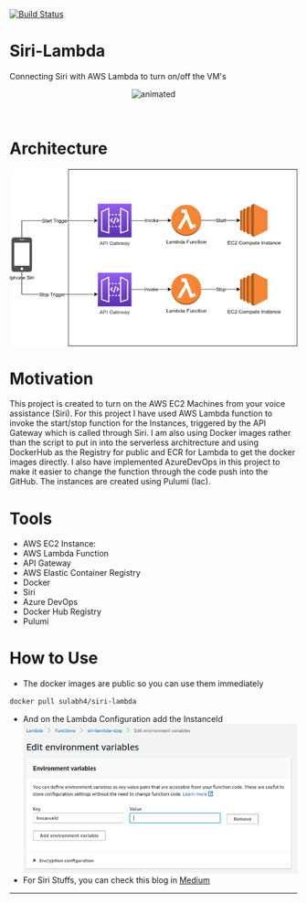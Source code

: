 [![Build Status](https://dev.azure.com/sulabhshrestha/siri-lambda/_apis/build/status/GitHub/siri-lambda?branchName=main)](https://dev.azure.com/sulabhshrestha/siri-lambda/_build/latest?definitionId=1&branchName=main)

# Siri-Lambda
Connecting Siri with AWS Lambda to turn on/off the VM's

<p align="center">
<!-- ![Siri in Action](./siriinaction.gif) -->
  <img src="./siriinaction.gif" alt="animated" />
</p>

<br/>

# Architecture
<p align="center">
<img align="center" alt="Photo" src="./architecture.png" />
</p>

# Motivation
This project is created to turn on the AWS EC2 Machines from your voice assistance (Siri). For this project I have used AWS Lambda function to invoke the start/stop function for the Instances, triggered by the API Gateway which is called through Siri. I am also using Docker images  rather than the script to put in into the serverless architrecture and using DockerHub as the Registry for public and ECR for Lambda to get the docker images directly. I also have implemented AzureDevOps in this project to make it easier to change the function through the code push into the GitHub. The instances are created using Pulumi (Iac).

# Tools
- AWS EC2 Instance: 
- AWS Lambda Function
- API Gateway
- AWS Elastic Container Registry
- Docker
- Siri
- Azure DevOps
- Docker Hub Registry
- Pulumi 

# How to Use
- The docker images are public so you can use them immediately
```bash
docker pull sulabh4/siri-lambda
```
- And on the Lambda Configuration add the InstanceId
![InstanceId](./instanceId.png)
- For Siri Stuffs, you can check this blog in [Medium](https://medium.com/swlh/combining-siri-and-aws-lambda-to-get-the-monthly-aws-spending-of-your-account-59be7cb66679)

---